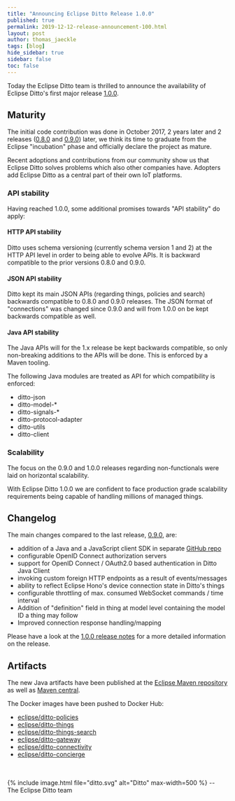 ```yaml
---
title: "Announcing Eclipse Ditto Release 1.0.0"
published: true
permalink: 2019-12-12-release-announcement-100.html
layout: post
author: thomas_jaeckle
tags: [blog]
hide_sidebar: true
sidebar: false
toc: false
---
```


Today the Eclipse Ditto team is thrilled to announce the availability of Eclipse Ditto's first major release
[1.0.0](https://projects.eclipse.org/projects/iot.ditto/releases/1.0.0).


## Maturity

The initial code contribution was done in October 2017, 2 years later and 2 releases 
([0.8.0](2018-11-28-release-announcement-080.html) and [0.9.0](2019-07-10-release-announcement-090.html)) later, we 
think its time to graduate from the Eclipse "incubation" phase and officially declare the project as mature.

Recent adoptions and contributions from our community show us that Eclipse Ditto solves problems which also other
companies have. Adopters add Eclipse Ditto as a central part of their own IoT platforms.

### API stability

Having reached 1.0.0, some additional promises towards "API stability" do apply:

#### HTTP API stability
Ditto uses schema versioning (currently schema version 1 and 2) at the HTTP API level in order to being able to 
evolve APIs.
It is backward compatible to the prior versions 0.8.0 and 0.9.0.

#### JSON API stability
Ditto kept its main JSON APIs (regarding things, policies and search) backwards compatible to 0.8.0 and 0.9.0 releases.
The JSON format of "connections" was changed since 0.9.0 and will from 1.0.0 on be kept backwards compatible as well.

#### Java API stability
The Java APIs will for the 1.x release be kept backwards compatible, so only non-breaking additions to the APIs will be done. This is enforced by a Maven tooling.

The following Java modules are treated as API for which compatibility is enforced:

* ditto-json
* ditto-model-*
* ditto-signals-*
* ditto-protocol-adapter
* ditto-utils
* ditto-client

### Scalability

The focus on the 0.9.0 and 1.0.0 releases regarding non-functionals were laid on horizontal scalability.

With Eclipse Ditto 1.0.0 we are confident to face production grade scalability requirements being capable of handling 
millions of managed things.


## Changelog

The main changes compared to the last release, [0.9.0](release_notes_090.html), are:

* addition of a Java and a JavaScript client SDK in separate [GitHub repo](https://github.com/eclipse-ditto/ditto-clients)
* configurable OpenID Connect authorization servers
* support for OpenID Connect / OAuth2.0 based authentication in Ditto Java Client
* invoking custom foreign HTTP endpoints as a result of events/messages
* ability to reflect Eclipse Hono's device connection state in Ditto's things
* configurable throttling of max. consumed WebSocket commands / time interval
* Addition of "definition" field in thing at model level containing the model ID a thing may follow
* Improved connection response handling/mapping

Please have a look at the [1.0.0 release notes](release_notes_100.html) for a more detailed information on the release.


## Artifacts

The new Java artifacts have been published at the [Eclipse Maven repository](https://repo.eclipse.org/content/repositories/ditto/)
as well as [Maven central](https://repo1.maven.org/maven2/org/eclipse/ditto/).

The Docker images have been pushed to Docker Hub:
* [eclipse/ditto-policies](https://hub.docker.com/r/eclipse/ditto-policies/)
* [eclipse/ditto-things](https://hub.docker.com/r/eclipse/ditto-things/)
* [eclipse/ditto-things-search](https://hub.docker.com/r/eclipse/ditto-things-search/)
* [eclipse/ditto-gateway](https://hub.docker.com/r/eclipse/ditto-gateway/)
* [eclipse/ditto-connectivity](https://hub.docker.com/r/eclipse/ditto-connectivity/)
* [eclipse/ditto-concierge](https://hub.docker.com/r/eclipse/ditto-concierge/)

<br/>
<br/>
{% include image.html file="ditto.svg" alt="Ditto" max-width=500 %}
--<br/>
The Eclipse Ditto team
